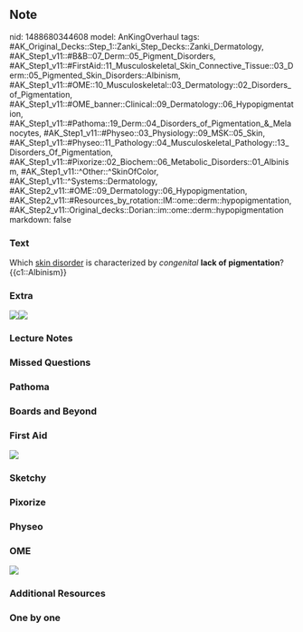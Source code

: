 ## Note
nid: 1488680344608
model: AnKingOverhaul
tags: #AK_Original_Decks::Step_1::Zanki_Step_Decks::Zanki_Dermatology, #AK_Step1_v11::#B&B::07_Derm::05_Pigment_Disorders, #AK_Step1_v11::#FirstAid::11_Musculoskeletal_Skin_Connective_Tissue::03_Derm::05_Pigmented_Skin_Disorders::Albinism, #AK_Step1_v11::#OME::10_Musculoskeletal::03_Dermatology::02_Disorders_of_Pigmentation, #AK_Step1_v11::#OME_banner::Clinical::09_Dermatology::06_Hypopigmentation, #AK_Step1_v11::#Pathoma::19_Derm::04_Disorders_of_Pigmentation_&_Melanocytes, #AK_Step1_v11::#Physeo::03_Physiology::09_MSK::05_Skin, #AK_Step1_v11::#Physeo::11_Pathology::04_Musculoskeletal_Pathology::13_Disorders_Of_Pigmentation, #AK_Step1_v11::#Pixorize::02_Biochem::06_Metabolic_Disorders::01_Albinism, #AK_Step1_v11::^Other::^SkinOfColor, #AK_Step1_v11::^Systems::Dermatology, #AK_Step2_v11::#OME::09_Dermatology::06_Hypopigmentation, #AK_Step2_v11::#Resources_by_rotation::IM::ome::derm::hypopigmentation, #AK_Step2_v11::Original_decks::Dorian::im::ome::derm::hypopigmentation
markdown: false

### Text
<div>
  Which <u>skin disorder</u> is characterized by <i>congenital</i>
  <b>lack of pigmentation</b>?
</div>
<div>
  {{c1::Albinism}}
</div>

### Extra
<img src="paste-633434661716286.jpg"><img src=
"paste-4e66459ee88e9722af5e00fa793efb92e8264c5a.png">

### Lecture Notes


### Missed Questions


### Pathoma


### Boards and Beyond


### First Aid
<img src="tmpl2jJpO.png">

### Sketchy


### Pixorize


### Physeo


### OME
<div class="ome-widget">
  <a href=
  "https://onlinemeded.org/spa/dermatology/hypopigmentation/acquire?ref=anki">
  <img src="_OME_AnkiFlashcards_Lesson_4.png"></a>
</div>

### Additional Resources


### One by one

